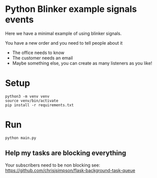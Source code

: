 # Python Blinker example signals events


Here we have a minimal  example of using blinker signals.

You have a new order and you need to tell people about it

- The office needs to know
- The customer needs an email
- Maybe something else, you can create as many listeners
  as you like!


# Setup 

```
python3 -m venv venv
source venv/bin/activate
pip install -r requirements.txt
```

# Run

```
python main.py
```

## Help my tasks are blocking everything

Your subscribers need to be non blocking
see: 
https://github.com/chrisjsimpson/flask-background-task-queue
